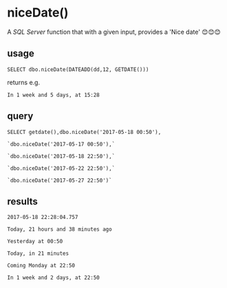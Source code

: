 # niceDate()
A *SQL Server* function that with a given input, provides a 'Nice date' 😊😊😊

## usage

`SELECT dbo.niceDate(DATEADD(dd,12, GETDATE()))`

returns e.g.

`In 1 week and 5 days, at 15:28`

## query
`SELECT getdate(),dbo.niceDate('2017-05-18 00:50'), `

	`dbo.niceDate('2017-05-17 00:50'),`
  
	`dbo.niceDate('2017-05-18 22:50'),`
  
	`dbo.niceDate('2017-05-22 22:50'),`
  
	`dbo.niceDate('2017-05-27 22:50')`
  
  
## results
`2017-05-18 22:28:04.757`	

`Today, 21 hours and 38 minutes ago	`

`Yesterday at 00:50	`

`Today, in 21 minutes` 	

`Coming Monday at 22:50	`

`In 1 week and 2 days, at 22:50`
